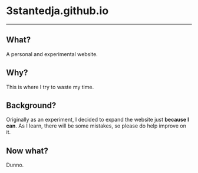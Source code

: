 # 3stantedja.github.io
---
## What?
A personal and experimental website.
## Why?
This is where I try to waste my time.
## Background?
Originally as an experiment, I decided to expand the website just **because I can**. As I learn, there will be some mistakes, so please do help improve on it.
## Now what?
Dunno.
